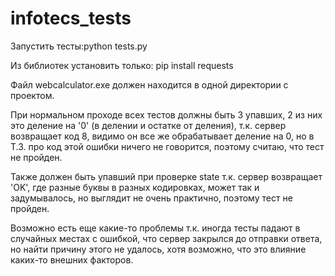 # infotecs_tests

Запустить тесты:python tests.py

Из библиотек установить только: pip install requests

Файл webcalculator.exe должен находится в одной директории с проектом.

При нормальном проходе всех тестов должны быть 3 упавших, 2 из них это деление на '0' (в делении и остатке от деления), т.к. сервер возвращает код 8, видимо он все же обрабатывает деление на 0,
но в Т.З. про код этой ошибки ничего не говорится, поэтому считаю, что тест не пройден.

Также должен быть упавший при проверке state т.к. сервер возвращает 'OK', где разные буквы в разных кодировках, может так и задумывалось, но выглядит не очень практично, поэтому тест не пройден.

Возможно есть еще какие-то проблемы т.к. иногда тесты падают в случайных местах с ошибкой, что сервер закрылся до отправки ответа, но найти причину этого не удалось, 
хотя возможно, что это влияние каких-то внешних факторов.

